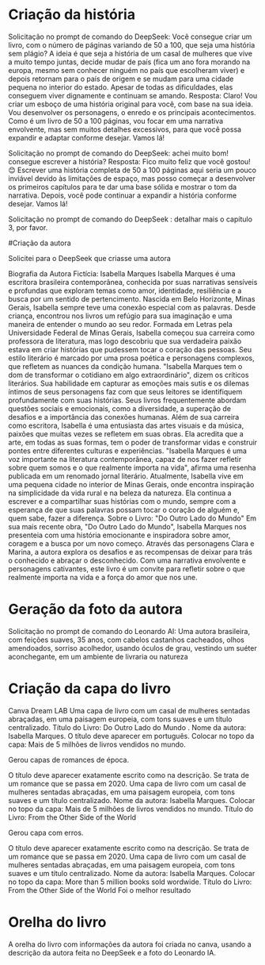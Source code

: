 # Criação da história

Solicitação no prompt de comando do DeepSeek: Você consegue criar um livro, com o número de páginas variando de 50 a 100, que seja uma história sem plágio? A ideia é que seja a história de um casal de mulheres que vive a muito tempo juntas, decide mudar de país (fica um ano fora morando na europa, mesmo sem conhecer ninguém no país que escolheram viver) e depois retornam para o país de origem e se mudam para uma cidade pequena no interior do estado. Apesar de todas as dificuldades, elas conseguem viver dignamente e continuam se amando.
Resposta: Claro! Vou criar um esboço de uma história original para você, com base na sua ideia. Vou desenvolver os personagens, o enredo e os principais acontecimentos. Como é um livro de 50 a 100 páginas, vou focar em uma narrativa envolvente, mas sem muitos detalhes excessivos, para que você possa expandir e adaptar conforme desejar. Vamos lá!

Solicitação no prompt de comando do DeepSeek: achei muito bom! consegue escrever a história?
Resposta: Fico muito feliz que você gostou! 😊 Escrever uma história completa de 50 a 100 páginas aqui seria um pouco inviável devido às limitações de espaço, mas posso começar a desenvolver os primeiros capítulos para te dar uma base sólida e mostrar o tom da narrativa. Depois, você pode continuar a expandir a história conforme desejar. Vamos lá!

Solicitação no prompt de comando do DeepSeek : detalhar mais o capítulo 3, por favor.

#Criação da autora  

Solicitei para o DeepSeek que criasse uma autora

Biografia da Autora Fictícia: Isabella Marques
Isabella Marques é uma escritora brasileira contemporânea, conhecida por suas narrativas sensíveis e profundas que exploram temas como amor, identidade, resiliência e a busca por um sentido de pertencimento. Nascida em Belo Horizonte, Minas Gerais, Isabella sempre teve uma conexão especial com as palavras. Desde criança, encontrou nos livros um refúgio para sua imaginação e uma maneira de entender o mundo ao seu redor.
Formada em Letras pela Universidade Federal de Minas Gerais, Isabella começou sua carreira como professora de literatura, mas logo descobriu que sua verdadeira paixão estava em criar histórias que pudessem tocar o coração das pessoas. Seu estilo literário é marcado por uma prosa poética e personagens complexos, que refletem as nuances da condição humana.
"Isabella Marques tem o dom de transformar o cotidiano em algo extraordinário", dizem os críticos literários. Sua habilidade em capturar as emoções mais sutis e os dilemas íntimos de seus personagens faz com que seus leitores se identifiquem profundamente com suas histórias. Seus livros frequentemente abordam questões sociais e emocionais, como a diversidade, a superação de desafios e a importância das conexões humanas.
Além de sua carreira como escritora, Isabella é uma entusiasta das artes visuais e da música, paixões que muitas vezes se refletem em suas obras. Ela acredita que a arte, em todas as suas formas, tem o poder de transformar vidas e construir pontes entre diferentes culturas e experiências.
"Isabella Marques é uma voz importante na literatura contemporânea, capaz de nos fazer refletir sobre quem somos e o que realmente importa na vida", afirma uma resenha publicada em um renomado jornal literário.
Atualmente, Isabella vive em uma pequena cidade no interior de Minas Gerais, onde encontra inspiração na simplicidade da vida rural e na beleza da natureza. Ela continua a escrever e a compartilhar suas histórias com o mundo, sempre com a esperança de que suas palavras possam tocar o coração de alguém e, quem sabe, fazer a diferença.
Sobre o Livro: "Do Outro Lado do Mundo"
Em sua mais recente obra, "Do Outro Lado do Mundo", Isabella Marques nos presenteia com uma história emocionante e inspiradora sobre amor, coragem e a busca por um novo começo. Através das personagens Clara e Marina, a autora explora os desafios e as recompensas de deixar para trás o conhecido e abraçar o desconhecido. Com uma narrativa envolvente e personagens cativantes, este livro é um convite para refletir sobre o que realmente importa na vida e a força do amor que nos une.

# Geração da foto da autora 

Solicitação no prompt de comando do Leonardo AI: Uma autora brasileira, com feições suaves,  35 anos, com cabelos castanhos cacheados, olhos amendoados, sorriso acolhedor, usando óculos de grau, vestindo um suéter aconchegante, em um ambiente de livraria ou natureza

# Criação da capa do livro

Canva Dream LAB
Uma capa de livro com um casal de mulheres sentadas abraçadas, em uma paisagem europeia, com tons suaves e um título centralizado. Título do Livro: Do Outro Lado do Mundo . Nome da autora: Isabella Marques. O título deve aparecer em português. Colocar no topo da capa: Mais de 5 milhões de livros vendidos no mundo.

Gerou capas de romances de época.

O título deve aparecer exatamente escrito como na descrição.  Se trata de um romance que se passa em 2020. Uma capa de livro com um casal de mulheres sentadas abraçadas, em uma paisagem europeia, com tons suaves e um título centralizado.  Nome da autora: Isabella Marques. Colocar no topo da capa: Mais de 5 milhões de livros vendidos no mundo. Título do Livro: From the Other Side of the World

Gerou capa com erros.

O título deve aparecer exatamente escrito como na descrição.  Se trata de um romance que se passa em 2020. Uma capa de livro com um casal de mulheres sentadas abraçadas, em uma paisagem europeia, com tons suaves e um título centralizado.  Nome da autora: Isabella Marques. Colocar no topo da capa: More than 5 million books sold wordwide. Título do Livro: From the Other Side of the World
Foi o melhor resultado

# Orelha do livro 
A orelha do livro com informações da autora foi criada no canva, usando a descrição da autora feita no DeepSeek e a foto do Leonardo IA.
